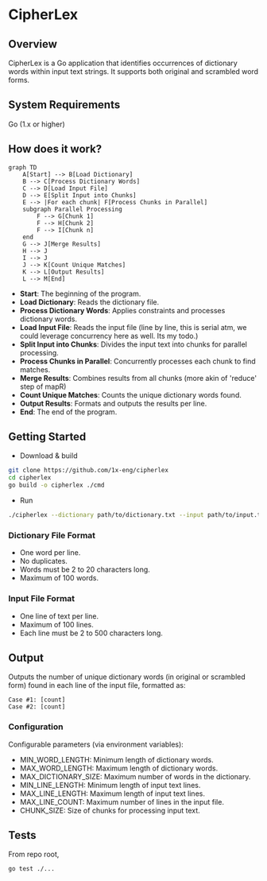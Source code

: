 # CipherLex

## Overview
CipherLex is a Go application that identifies occurrences of dictionary words within input text strings. It supports both original and scrambled word forms.

## System Requirements
Go (1.x or higher)

## How does it work?

```mermaid
graph TD
    A[Start] --> B[Load Dictionary]
    B --> C[Process Dictionary Words]
    C --> D[Load Input File]
    D --> E[Split Input into Chunks]
    E --> |For each chunk| F[Process Chunks in Parallel]
    subgraph Parallel Processing
        F --> G[Chunk 1]
        F --> H[Chunk 2]
        F --> I[Chunk n]
    end
    G --> J[Merge Results]
    H --> J
    I --> J
    J --> K[Count Unique Matches]
    K --> L[Output Results]
    L --> M[End]
``````

- **Start**: The beginning of the program.
- **Load Dictionary**: Reads the dictionary file.
- **Process Dictionary Words**: Applies constraints and processes dictionary words.
- **Load Input File**: Reads the input file (line by line, this is serial atm, we could leverage concurrency here as well. Its my todo.)
- **Split Input into Chunks**: Divides the input text into chunks for parallel processing.
- **Process Chunks in Parallel**: Concurrently processes each chunk to find matches.
- **Merge Results**: Combines results from all chunks (more akin of 'reduce' step of mapR)
- **Count Unique Matches**: Counts the unique dictionary words found.
- **Output Results**: Formats and outputs the results per line.
- **End**: The end of the program.

## Getting Started

- Download & build
```bash
git clone https://github.com/1x-eng/cipherlex
cd cipherlex
go build -o cipherlex ./cmd
```

- Run
```bash
./cipherlex --dictionary path/to/dictionary.txt --input path/to/input.txt
```


### Dictionary File Format
- One word per line.
- No duplicates.
- Words must be 2 to 20 characters long.
- Maximum of 100 words.


### Input File Format
- One line of text per line.
- Maximum of 100 lines.
- Each line must be 2 to 500 characters long.


## Output
Outputs the number of unique dictionary words (in original or scrambled form) found in each line of the input file, formatted as:

```
Case #1: [count]
Case #2: [count]
```

### Configuration
Configurable parameters (via environment variables):

- MIN_WORD_LENGTH: Minimum length of dictionary words.
- MAX_WORD_LENGTH: Maximum length of dictionary words.
- MAX_DICTIONARY_SIZE: Maximum number of words in the dictionary.
- MIN_LINE_LENGTH: Minimum length of input text lines.
- MAX_LINE_LENGTH: Maximum length of input text lines.
- MAX_LINE_COUNT: Maximum number of lines in the input file.
- CHUNK_SIZE: Size of chunks for processing input text.

## Tests

From repo root, 

```bash
go test ./...

```

